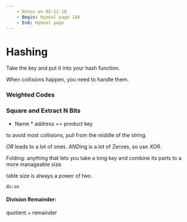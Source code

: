 ```yaml
---
    - Notes on 02-22-18
    - Begin: Hymnal page 140
    - End: Hymnal page
---
```

# Hashing

Take the key and put it into your hash function.

When collisions happen, you need to handle them.

### Weighted Codes
### Square and Extract N Bits
- Name * address == product key

to avoid most collisions, pull from the middle of the string.

*OR* leads to a lot of ones.
*AND*ing is a lot of Zeroes,
so use *XOR*.

Folding: anything that lets you take a long key and combine its parts to a more manageable size.


table size is always a power of two.

`dx:ax`

#### Division Remainder:
quotient + remainder